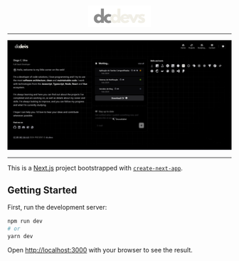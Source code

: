 <div align="center">
<img src=".github/logotipo_light.svg" width="140" align="center" alt="logo" />
</div>

---

<a href="https://dcdev.me" target="__blank"><img src=".github/home-page.png" alt="layout"></a>

---

This is a [Next.js](https://nextjs.org/) project bootstrapped with [`create-next-app`](https://github.com/vercel/next.js/tree/canary/packages/create-next-app).

## Getting Started

First, run the development server:

```bash
npm run dev
# or
yarn dev
```

Open [http://localhost:3000](http://localhost:3000) with your browser to see the result.
